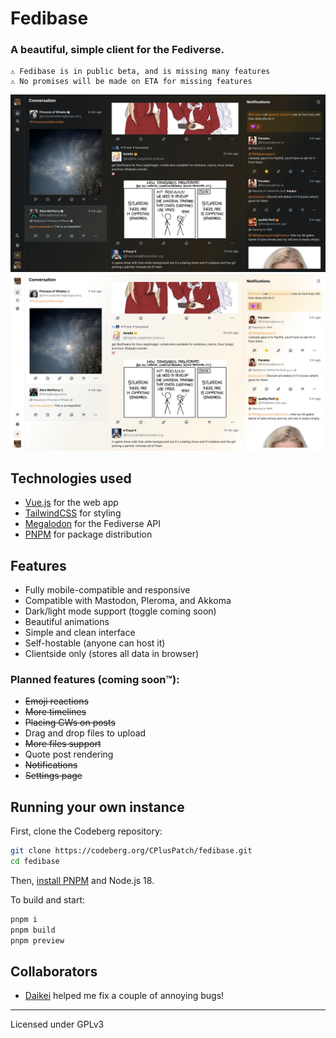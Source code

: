 # Fedibase

### A beautiful, simple client for the Fediverse.

```
⚠️ Fedibase is in public beta, and is missing many features
⚠️ No promises will be made on ETA for missing features
```

![Dark mode for Desktop](screenshots/fedibase-dark1.webp)
![Dark mode for Desktop](screenshots/fedibase-light1.webp)

## Technologies used

- [Vue.js](https://vuejs.org/) for the web app
- [TailwindCSS](https://tailwindcss.com) for styling
- [Megalodon](https://github.com/h3poteto/megalodon) for the Fediverse API
- [PNPM](https://pnpm.io/) for package distribution

## Features

- Fully mobile-compatible and responsive
- Compatible with Mastodon, Pleroma, and Akkoma
- Dark/light mode support (toggle coming soon)
- Beautiful animations
- Simple and clean interface
- Self-hostable (anyone can host it)
- Clientside only (stores all data in browser)

### Planned features (coming soon™️):

- ~~Emoji reactions~~
- ~~More timelines~~
- ~~Placing CWs on posts~~
- Drag and drop files to upload
- ~~More files support~~
- Quote post rendering
- ~~Notifications~~
- ~~Settings page~~

## Running your own instance

First, clone the Codeberg repository:

```sh
git clone https://codeberg.org/CPlusPatch/fedibase.git
cd fedibase
```

Then, [install PNPM](https://pnpm.io/installation) and Node.js 18.

To build and start:

```sh
pnpm i
pnpm build
pnpm preview
```

## Collaborators

- [Daikei](https://codeberg.org/daikei/) helped me fix a couple of annoying bugs!

---
Licensed under GPLv3
